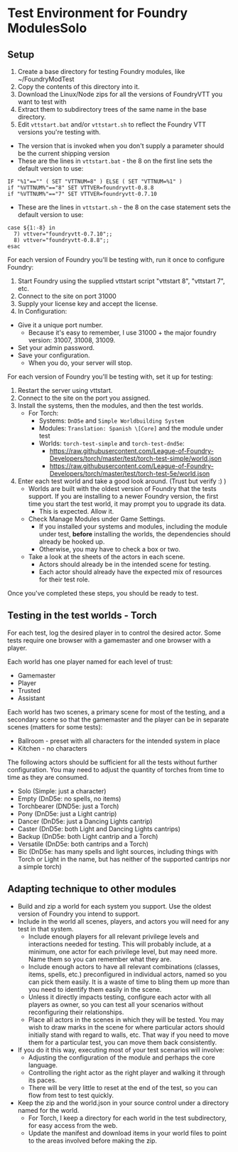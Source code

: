 # Test Environment for Foundry ModulesSolo

## Setup

1. Create a base directory for testing Foundry modules, like ~/FoundryModTest
2. Copy the contents of this directory into it.
3. Download the Linux/Node zips for all the versions of FoundryVTT you want to test with
4. Extract them to subdirectory trees of the same name in the base directory.
5. Edit `vttstart.bat` and/or `vttstart.sh` to reflect the Foundry VTT versions you're testing with.
  - The version that is invoked when you don't supply a parameter should be the current shipping version
  - These are the lines in `vttstart.bat` - the 8 on the first line sets the default version to use:
```
IF "%1"=="" ( SET "VTTNUM=8" ) ELSE ( SET "VTTNUM=%1" )
if "%VTTNUM%"=="8" SET VTTVER=foundryvtt-0.8.8
if "%VTTNUM%"=="7" SET VTTVER=foundryvtt-0.7.10
```
  - These are the lines in `vttstart.sh` - the 8 on the case statement sets the default version to use:
```
case ${1:-8} in
  7) vttver="foundryvtt-0.7.10";;
  8) vttver="foundryvtt-0.8.8";;
esac
```
For each version of Foundry you'll be testing with, run it once to configure Foundry:

1. Start Foundry using the supplied vttstart script "vttstart 8", "vttstart 7", etc.
2. Connect to the site on port 31000
3. Supply your license key and accept the license.
4. In Configuration: 
  * Give it a unique port number.
    * Because it's easy to remember, I use 31000 + the major foundry version: 31007, 31008, 31009.
  * Set your admin password.
  * Save your configuration. 
    * When you do, your server will stop.

For each version of Foundry you'll be testing with, set it up for testing:

1. Restart the server using vttstart.
2. Connect to the site on the port you assigned.
3. Install the systems, then the modules, and then the test worlds. 
    * For Torch:
      * Systems: `DnD5e` and `Simple Worldbuilding System`
      * Modules: `Translation: Spanish \[Core]` and the module under test
      * Worlds: `torch-test-simple` and `torch-test-dnd5e`:
        * https://raw.githubusercontent.com/League-of-Foundry-Developers/torch/master/test/torch-test-simple/world.json
        * https://raw.githubusercontent.com/League-of-Foundry-Developers/torch/master/test/torch-test-5e/world.json
5. Enter each test world and take a good look around. (Trust but verify :) )
    * Worlds are built with the oldest version of Foundry that the tests support. If you are installing to a newer Foundry version, the first time you start the test world, it may prompt you to upgrade its data. 
      * This is expected. Allow it.
    * Check Manage Modules under Game Settings.
      * If you installed your systems and modules, including the module under test, **before** installing the worlds, the dependencies should already be hooked up. 
      * Otherwise, you may have to check a box or two.
    * Take a look at the sheets of the actors in each scene. 
      * Actors should already be in the intended scene for testing.
      * Each actor should already have the expected mix of resources for their test role.


Once you've completed these steps, you should be ready to test. 

## Testing in the test worlds - Torch

For each test, log the desired player in to control the desired actor. Some tests require one browser with a gamemaster and one browser with a player.

Each world has one player named for each level of trust:
* Gamemaster
* Player
* Trusted
* Assistant

Each world has two scenes, a primary scene for most of the testing, and a secondary scene so that the gamemaster and the player can be in separate scenes (matters for some tests):

* Ballroom - preset with all characters for the intended system in place
* Kitchen - no characters

The following actors should be sufficient for all the tests without further configuration. You may need to adjust the quantity of torches from time to time as they are consumed.

* Solo (Simple: just a character)
* Empty (DnD5e: no spells, no items)
* Torchbearer (DND5e: just a Torch)
* Pony (DnD5e: just a Light cantrip)
* Dancer (DnD5e: just a Dancing Lights cantrip)
* Caster (DnD5e: both Light and Dancing Lights cantrips)
* Backup (DnD5e: both Light cantrip and a Torch)
* Versatile (DnD5e: both cantrips and a Torch)
* Bic (DnD5e: has many spells and light sources, including things with Torch or Light in the name, but has neither of the supported cantrips nor a simple torch)

## Adapting technique to other modules
* Build and zip a world for each system you support. Use the oldest version of Foundry you intend to support.
* Include in the world all scenes, players, and actors you will need for any test in that system. 
  * Include enough players for all relevant privilege levels and interactions needed for testing. This will probably include, at a minimum, one actor for each privilege level, but may need more. Name them so you can remember what they are.
  * Include enough actors to have all relevant combinations (classes, items, spells, etc.) preconfigured in individual actors, named so you can pick them easily. It is a waste of time to bling them up more than you need to identify them easily in the scene.
  * Unless it directly impacts testing, configure each actor with all players as owner, so you can test all your scenarios without reconfiguring their relationships.
  * Place all actors in the scenes in which they will be tested. You may wish to draw marks in the scene for where particular actors should initially stand with regard to walls, etc. That way if you need to move them for a particular test, you can move them back consistently.
* If you do it this way, executing most of your test scenarios will involve:
  * Adjusting the configuration of the module and perhaps the core language.
  * Controlling the right actor as the right player and walking it through its paces.
  * There will be very little to reset at the end of the test, so you can flow from test to test quickly.
* Keep the zip and the world.json in your source control under a directory named for the world. 
  * For Torch, I keep a directory for each world in the test subdirectory, for easy access from the web.
  * Update the manifest and download items in your world files to point to the areas involved before making the zip.

